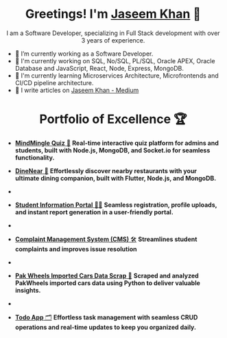<h1 align="center">Greetings! I'm <a href="https://linktr.ee/jaseemkhandev">Jaseem Khan</a> 👋</h1>
<p align="center">I am a Software Developer, specializing in Full Stack development with over 3 years of experience.</p>

- 🔭 I’m currently working as a Software Developer.
- 🌱 I'm currently working on SQL, No/SQL, PL/SQL, Oracle APEX, Oracle Database and JavaScript, React, Node, Express, MongoDB.
- 🌱 I'm currently learning Microservices Architecture, Microfrontends and CI/CD pipeline architecture.
- 📝 I write articles on [Jaseem Khan - Medium](https://medium.com/@jaseemkhandev)

<h1 align="center">Portfolio of Excellence 🏆</h1>

- [**MindMingle Quiz** 🔄](https://paws-and-sips-9ytbhzh.gamma.site) **Real-time interactive quiz platform for admins and students, built with Node.js, MongoDB, and Socket.io for seamless functionality.**
  
- [**DineNear** 🍔](https://pup-arazzi-cafe-ri2056m.gamma.site) **Effortlessly discover nearby restaurants with your ultimate dining companion, built with Flutter, Node.js, and MongoDB.**
- 
- [**Student Information Portal** 🧑‍🎓](https://student-info-portal-five.vercel.app/) **Seamless registration, profile uploads, and instant report generation in a user-friendly portal.**
- 
- [**Complaint Management System (CMS)**  🛠️](https://apex.oracle.com/pls/apex/r/jasorcel/complaint-management-system-cms/login) **Streamlines student complaints and improves issue resolution**
- 
- [**Pak Wheels Imported Cars Data Scrap** 🚗](https://github.com/JaseemKhan211/PakWheels-Imported-Cars-DataScrap) **Scraped and analyzed PakWheels imported cars data using Python to deliver valuable insights.**
- 
- [**Todo App** 🗂️](https://jaseemkhan211.github.io/TodoApp) **Effortless task management with seamless CRUD operations and real-time updates to keep you organized daily.**

